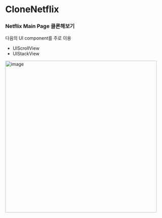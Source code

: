 # CloneNetflix

### Netflix Main Page 클론해보기
다음의 UI component를 주로 이용
- UIScrollView
- UIStackView

<img width="478" alt="image" src="https://user-images.githubusercontent.com/86354361/153615756-7dccc6b9-9571-4ad9-9858-b857fd58866d.png">
